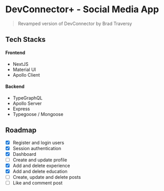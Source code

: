 # DevConnector+ - Social Media App

> Revamped version of DevConnector by Brad Traversy

## Tech Stacks

#### Frontend

- NextJS
- Material UI
- Apollo Client

#### Backend

- TypeGraphQL
- Apollo Server
- Express
- Typegoose / Mongoose

## Roadmap

- [x] Register and login users
- [x] Session authentication
- [x] Dashboard
- [ ] Create and update profile
- [x] Add and delete experience
- [x] Add and delete education
- [ ] Create, update and delete posts
- [ ] Like and comment post
